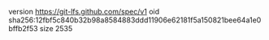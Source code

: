 version https://git-lfs.github.com/spec/v1
oid sha256:12fbf5c840b32b98a8584883ddd11906e62181f5a150821bee64a1e0bffb2f53
size 2535
